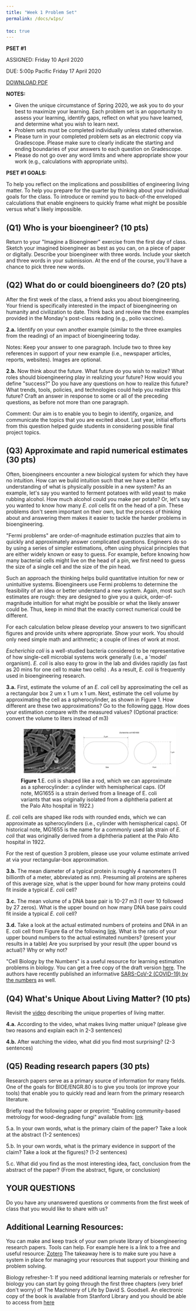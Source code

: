 ```yaml
---
title: "Week 1 Problem Set"
permalink: /docs/w1ps/

toc: true
---
```


**PSET #1**

ASSIGNED: Friday 10 April 2020

DUE: 5:00p Pacific Friday 17 April 2020

[DOWNLOAD PDF](https://stanford-bioe80.github.io/docs/Engr_BioE_80_PSET1.pdf)

**NOTES:**

- Given the unique circumstance of Spring 2020, we ask you to do your best to maximize your learning. Each problem set is an opportunity to assess your learning, identify gaps, reflect on what you have learned, and determine what you wish to learn next.
- Problem sets must be completed individually unless stated otherwise.
- Please turn in your completed problem sets as an electronic copy via Gradescope. Please make sure to clearly indicate the starting and ending boundaries of your answers to each question on Gradescope.
- Please do not go over any word limits and where appropriate show your work (e.g., calculations with appropriate units).

**PSET #1 GOALS:**

To help you reflect on the implications and possibilities of engineering living matter. To help you prepare for the quarter by thinking about your individual goals for the class. To introduce or remind you to back-of-the enveloped calculations that enable engineers to quickly frame what might be possible versus what&#39;s likely impossible.

## **(Q1) Who is your bioengineer? (10 pts)**

Return to your &quot;Imagine a Bioengineer&quot; exercise from the first day of class. Sketch your imagined bioengineer as best as you can, on a piece of paper or digitally. Describe your bioengineer with three words. Include your sketch and three words in your submission. At the end of the course, you&#39;ll have a chance to pick three new words.

## **(Q2) What do or could bioengineers do? (20 pts)**

After the first week of the class, a friend asks you about bioengineering. Your friend is specifically interested in the impact of bioengineering on humanity and civilization to date. Think back and review the three examples provided in the Monday&#39;s post-class reading (e.g., polio vaccine).

**2.a.** Identify on your own another example (similar to the three examples from the reading) of an impact of bioengineering today.

Notes: Keep your answer to one paragraph. Include two to three key references in support of your new example (i.e., newspaper articles, reports, websites). Images are optional.

**2.b.** Now think about the future. What future do you wish to realize? What roles should bioengineering play in realizing your future? How would you define &quot;success?&quot; Do you have any questions on how to realize this future? What trends, tools, policies, and technologies could help you realize this future? Craft an answer in response to some or all of the preceding questions, as before not more than one paragraph.

Comment: Our aim is to enable you to begin to identify, organize, and communicate the topics that you are excited about. Last year, initial efforts from this question helped guide students in considering possible final project topics.

## **(Q3) Approximate and rapid numerical estimates (30 pts)**

Often, bioengineers encounter a new biological system for which they have no intuition. How can we build intuition such that we have a better understanding of what is physically possible in a new system? As an example, let&#39;s say you wanted to ferment potatoes with wild yeast to make rubbing alcohol. How much alcohol could you make per potato? Or, let&#39;s say you wanted to know how many _E. coli_ cells fit on the head of a pin. These problems don&#39;t seem important on their own, but the process of thinking about and answering them makes it easier to tackle the harder problems in bioengineering.

&quot;Fermi problems&quot; are order-of-magnitude estimation puzzles that aim to quickly and approximately answer complicated questions. Engineers do so by using a series of simpler estimations, often using physical principles that are either widely known or easy to guess. For example, before knowing how many bacterial cells might live on the head of a pin, we first need to guess the size of a single cell and the size of the pin head.

Such an approach the thinking helps build quantitative intuition for new or unintuitive systems. Bioengineers use Fermi problems to determine the feasibility of an idea or better understand a new system. Again, most such estimates are rough: they are designed to give you a quick, order-of-magnitude intuition for what might be possible or what the likely answer could be. Thus, keep in mind that the exactly correct numerical could be different.

For each calculation below please develop your answers to two significant figures and provide units where appropriate. Show your work. You should only need simple math and arithmetic; a couple of lines of work at most.

_Escherichia coli_ is a well-studied bacteria considered to be representative of how single-cell microbial systems work generally (i.e., a &#39;model&#39; organism). _E. coli_ is also easy to grow in the lab and divides rapidly (as fast as 20 mins for one cell to make two cells) . As a result, _E. coli_ is frequently used in bioengineering research.

**3.a.** First, estimate the volume of an _E. coli_ cell by approximating the cell as a rectangular box 2 um x 1 um x 1 um. Next, estimate the cell volume by approximating the cell as a spherocylinder, as shown in Figure 1. How different are these two approximations? Go to the following [page](https://bionumbers.hms.harvard.edu/bionumber.aspx?&amp;id=100004&amp;ver=20). How does your estimation compare with the measured values? (Optional practice: convert the volume to liters instead of m3)


<figure>
<a href="/assets/images/w1ps.png"><img src="/assets/images/w1ps.png"></a>
<figcaption><b>Figure 1</b>.E. coli is shaped like a rod, which we can approximate as a spherocylinder: a cylinder with hemispherical caps. (Of note, MG1655 is a strain derived from a lineage of E. coli variants that was originally isolated from a diphtheria patient at the Palo Alto hospital in 1922.)</figcaption>
</figure>


_E. coli_ cells are shaped like rods with rounded ends, which we can approximate as spherocylinders (i.e., cylinder with hemispherical caps). Of historical note, MG1655 is the name for a commonly used lab strain of _E. coli_ that was originally derived from a diphtheria patient at the Palo Alto hospital in 1922.

For the rest of question 3 problem, please use your volume estimate arrived at via your rectangular-box approximation.

**3.b.** The mean diameter of a typical protein is roughly 4 nanometers (1 billionth of a meter, abbreviated as nm). Presuming all proteins are spheres of this average size, what is the upper bound for how many proteins could fit inside a typical _E. coli_ cell?

**3.c.** The mean volume of a DNA base pair is 10-27 m3 (1 over 10 followed by 27 zeros). What is the upper bound on how many DNA base pairs could fit inside a typical _E. coli_ cell?

**3.d.** Take a look at the actual estimated numbers of proteins and DNA in an E. coli cell from Figure 6a of the following [link](http://book.bionumbers.org/the-geography-of-the-cell/). What is the ratio of your upper bound numbers to the actual estimated numbers? (present your results in a table) Are you surprised by your result (the upper bound vs actual)? Why or why not?

&quot;Cell Biology by the Numbers&quot; is a useful resource for learning estimation problems in biology. You can get a free copy of the draft version [here](http://book.bionumbers.org/). The authors have recently published an informative [SARS-CoV-2 (COVID-19) by the numbers](https://cdn.elifesciences.org/articles/57309/elife-57309-v3.pdf) as well.

## (Q4) What&#39;s Unique About Living Matter? (10 pts)

Revisit the [video](https://youtu.be/NpZ3PXTnxdw) describing the unique properties of living matter.

**4.a.** According to the video, what makes living matter unique? (please give two reasons and explain each in 2-3 sentences)

**4.b.** After watching the video, what did you find most surprising? (2-3 sentences)

## (Q5) Reading research papers (30 pts)

Research papers serve as a primary source of information for many fields. One of the goals for BIOE/ENGR.80 is to give you tools (or improve your tools) that enable you to quickly read and learn from the primary research literature.

Briefly read the following paper or preprint: &quot;Enabling community-based metrology for wood-degrading fungi&quot; available from: [link](https://fungalbiolbiotech.biomedcentral.com/articles/10.1186/s40694-020-00092-2)

5.a. In your own words, what is the primary claim of the paper? Take a look at the abstract (1-2 sentences)

5.b. In your own words, what is the primary evidence in support of the claim? Take a look at the figures)? (1-2 sentences)

5.c. What did you find as the most interesting idea, fact, conclusion from the abstract of the paper? (From the abstract, figure, or conclusion)

## YOUR QUESTIONS

Do you have any unanswered questions or comments from the first week of class that you would like to share with us?

## Additional Learning Resources:

You can make and keep track of your own private library of bioengineering research papers.  Tools can help.  For example here is a link to a free and useful resource: [Zotero](https://www.zotero.org/) The takeaway here is to make sure you have a system in place for managing your resources that support your thinking and problem solving.

Biology refresher-1: If you need additional learning materials or refresher for biology you can start by going through the first three chapters (very brief don&#39;t worry) of The Machinery of Life by David S. Goodsell. An electronic copy of the book is available from Stanford Library and you should be able to access from [here](https://stanford.idm.oclc.org/login?url=https://link.springer.com/book/10.1007%2F978-0-387-84925-6)
